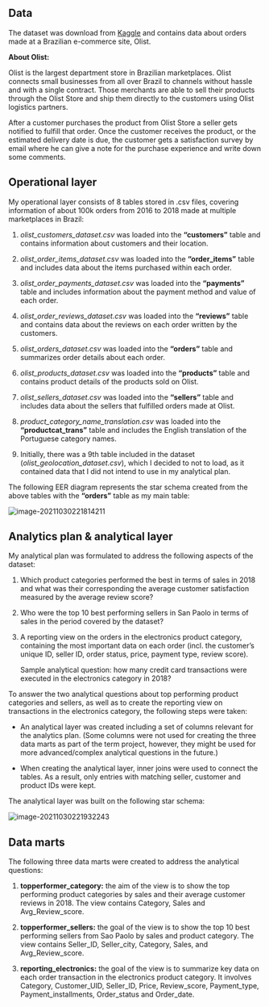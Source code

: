 ## Data

The dataset was download from [Kaggle](https://www.kaggle.com/olistbr/brazilian-ecommerce) and contains data about orders made at a Brazilian e-commerce site, Olist.

**About Olist:**

Olist is the largest department store in Brazilian marketplaces. Olist connects small businesses from all over Brazil to channels without hassle and with a single contract. Those merchants are able to sell their products through the Olist Store and ship them directly to the customers using Olist logistics partners. 

After a customer purchases the product from Olist Store a seller gets notified to fulfill that order. Once the customer receives the product, or the estimated delivery date is due, the customer gets a satisfaction survey by email where he can give a note for the purchase experience and write down some comments.

## Operational layer

My operational layer consists of 8 tables stored in .csv files, covering information of about 100k orders from 2016 to 2018 made at multiple marketplaces in Brazil:

1. *olist_customers_dataset.csv* was loaded into the **“customers”** table and contains information about customers and their location.

2. *olist_order_items_dataset.csv* was loaded into the **“order_items”** table and includes data about the items purchased within each order.

3. *olist_order_payments_dataset.csv* was loaded into the **“payments”** table and includes information about the payment method and value of each order.

4. *olist_order_reviews_dataset.csv* was loaded into the **“reviews”** table and contains data about the reviews on each order written by the customers.

5. *olist_orders_dataset.csv* was loaded into the **“orders”** table and summarizes order details about each order.

6. *olist_products_dataset.csv* was loaded into the **“products”** table and contains product details of the products sold on Olist.

7. *olist_sellers_dataset.csv* was loaded into the **“sellers”** table and includes data about the sellers that fulfilled orders made at Olist.

8. *product_category_name_translation.csv* was loaded into the **“productcat_trans”** table and includes the English translation of the Portuguese category names.

9. Initially, there was a 9th table included in the dataset (*olist_geolocation_dataset.csv*), which I decided to not to load, as it contained data that I did not intend to use in my analytical plan.

The following EER diagram represents the star schema created from the above tables with the **“orders”** table as my main table:

![image-20211030221814211](C:\Users\vargh\AppData\Roaming\Typora\typora-user-images\image-20211030221814211.png)

## Analytics plan & analytical layer

My analytical plan was formulated to address the following aspects of the dataset:

1. Which product categories performed the best in terms of sales in 2018 and what was their corresponding the average customer satisfaction measured by the average review score?

2. Who were the top 10 best performing sellers in San Paolo in terms of sales in the period covered by the dataset?

3. A reporting view on the orders in the electronics product category, containing the most important data on each order (incl. the customer’s unique ID, seller ID, order status, price, payment type, review score). 

   Sample analytical question: how many credit card transactions were executed in the electronics category in 2018?

To answer the two analytical questions about top performing product categories and sellers, as well as to create the reporting view on transactions in the electronics category, the following steps were taken:

-  An analytical layer was created including a set of columns relevant for the analytics plan. (Some columns were not used for creating the three data marts as part of the term project, however, they might be used for more advanced/complex analytical questions in the future.)

- When creating the analytical layer, inner joins were used to connect the tables. As a result, only entries with matching seller, customer and product IDs were kept.

The analytical layer was built on the following star schema:

![image-20211030221932243](C:\Users\vargh\AppData\Roaming\Typora\typora-user-images\image-20211030221932243.png)

## Data marts

The following three data marts were created to address the analytical questions:

1. **topperformer_category:** the aim of the view is to show the top performing product categories by sales and their average customer reviews in 2018. The view contains Category, Sales and Avg_Review_score.

2. **topperformer_sellers:** the goal of the view is to show the top 10 best performing sellers from Sao Paolo by sales and product category. The view contains Seller_ID, Seller_city, Category, Sales, and Avg_Review_score.

3. **reporting_electronics:** the goal of the view is to summarize key data on each order transaction in the electronics product category. It involves Category, Customer_UID, Seller_ID, Price, Review_score, Payment_type, Payment_installments, Order_status and Order_date.